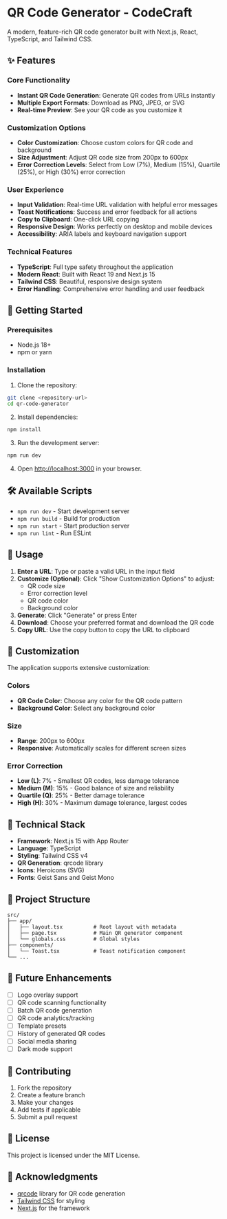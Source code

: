 # QR Code Generator - CodeCraft

A modern, feature-rich QR code generator built with Next.js, React, TypeScript, and Tailwind CSS.

## ✨ Features

### Core Functionality

- **Instant QR Code Generation**: Generate QR codes from URLs instantly
- **Multiple Export Formats**: Download as PNG, JPEG, or SVG
- **Real-time Preview**: See your QR code as you customize it

### Customization Options

- **Color Customization**: Choose custom colors for QR code and background
- **Size Adjustment**: Adjust QR code size from 200px to 600px
- **Error Correction Levels**: Select from Low (7%), Medium (15%), Quartile (25%), or High (30%) error correction

### User Experience

- **Input Validation**: Real-time URL validation with helpful error messages
- **Toast Notifications**: Success and error feedback for all actions
- **Copy to Clipboard**: One-click URL copying
- **Responsive Design**: Works perfectly on desktop and mobile devices
- **Accessibility**: ARIA labels and keyboard navigation support

### Technical Features

- **TypeScript**: Full type safety throughout the application
- **Modern React**: Built with React 19 and Next.js 15
- **Tailwind CSS**: Beautiful, responsive design system
- **Error Handling**: Comprehensive error handling and user feedback

## 🚀 Getting Started

### Prerequisites

- Node.js 18+
- npm or yarn

### Installation

1. Clone the repository:

```bash
git clone <repository-url>
cd qr-code-generator
```

2. Install dependencies:

```bash
npm install
```

3. Run the development server:

```bash
npm run dev
```

4. Open [http://localhost:3000](http://localhost:3000) in your browser.

## 🛠️ Available Scripts

- `npm run dev` - Start development server
- `npm run build` - Build for production
- `npm run start` - Start production server
- `npm run lint` - Run ESLint

## 📱 Usage

1. **Enter a URL**: Type or paste a valid URL in the input field
2. **Customize (Optional)**: Click "Show Customization Options" to adjust:
   - QR code size
   - Error correction level
   - QR code color
   - Background color
3. **Generate**: Click "Generate" or press Enter
4. **Download**: Choose your preferred format and download the QR code
5. **Copy URL**: Use the copy button to copy the URL to clipboard

## 🎨 Customization

The application supports extensive customization:

### Colors

- **QR Code Color**: Choose any color for the QR code pattern
- **Background Color**: Select any background color

### Size

- **Range**: 200px to 600px
- **Responsive**: Automatically scales for different screen sizes

### Error Correction

- **Low (L)**: 7% - Smallest QR codes, less damage tolerance
- **Medium (M)**: 15% - Good balance of size and reliability
- **Quartile (Q)**: 25% - Better damage tolerance
- **High (H)**: 30% - Maximum damage tolerance, largest codes

## 🔧 Technical Stack

- **Framework**: Next.js 15 with App Router
- **Language**: TypeScript
- **Styling**: Tailwind CSS v4
- **QR Generation**: qrcode library
- **Icons**: Heroicons (SVG)
- **Fonts**: Geist Sans and Geist Mono

## 📁 Project Structure

```
src/
├── app/
│   ├── layout.tsx          # Root layout with metadata
│   ├── page.tsx            # Main QR generator component
│   └── globals.css         # Global styles
├── components/
│   └── Toast.tsx           # Toast notification component
└── ...
```

## 🎯 Future Enhancements

- [ ] Logo overlay support
- [ ] QR code scanning functionality
- [ ] Batch QR code generation
- [ ] QR code analytics/tracking
- [ ] Template presets
- [ ] History of generated QR codes
- [ ] Social media sharing
- [ ] Dark mode support

## 🤝 Contributing

1. Fork the repository
2. Create a feature branch
3. Make your changes
4. Add tests if applicable
5. Submit a pull request

## 📄 License

This project is licensed under the MIT License.

## 🙏 Acknowledgments

- [qrcode](https://github.com/soldair/node-qrcode) library for QR code generation
- [Tailwind CSS](https://tailwindcss.com/) for styling
- [Next.js](https://nextjs.org/) for the framework
